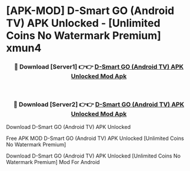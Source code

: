 # [APK-MOD] D-Smart GO (Android TV) APK Unlocked - [Unlimited Coins No Watermark Premium] xmun4



<div align="center">
<h3>🔴 Download [Server1] 👉👉 <a href="https://momento.my/?title=D-Smart_GO_(Android_TV)_APK_Unlocked">D-Smart GO (Android TV) APK Unlocked Mod Apk</a></h3><br>

<h3>🔴 Download [Server2] 👉👉 <a href="https://momento.my/?title=D-Smart_GO_(Android_TV)_APK_Unlocked">D-Smart GO (Android TV) APK Unlocked Mod Apk</a></h3>
</div>



Download D-Smart GO (Android TV) APK Unlocked 

Free APK MOD D-Smart GO (Android TV) APK Unlocked [Unlimited Coins No Watermark Premium]

Download D-Smart GO (Android TV) APK Unlocked [Unlimited Coins No Watermark Premium] Mod For Android

